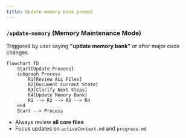 ```yaml
---
title: Update memory bank prompt
---
```

### `/update-memory` (Memory Maintenance Mode)

Triggered by user saying **"update memory bank"** or after major code changes.

```mermaid
flowchart TD
    Start[Update Process]
    subgraph Process
        R1[Review ALL Files]
        R2[Document Current State]
        R3[Clarify Next Steps]
        R4[Update Memory Bank]
        R1 --> R2 --> R3 --> R4
    end
    Start --> Process
```

- Always review **all core files**
- Focus updates on `activeContext.md` and `progress.md`
